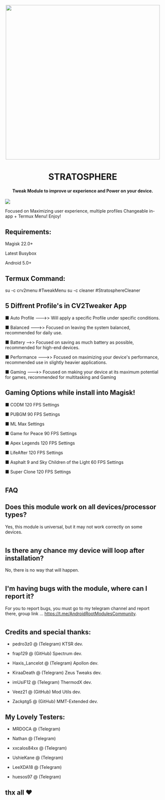  

 <p align="center"><a href="https://t.me/AndroidRootModulesCommunity"><img src="https://i.imgur.com/WwVdb9D.png" width="500"></a></p>  
 <h1 align="center"><b> STRATOSPHERE </b></h1> 
 <h4 align="center">Tweak Module to improve ur experience and Power on your device.</h4>

 <a href="https://t.me/AndroidRootModulesCommunity"><img src="https://img.shields.io/badge/Join-Telegram%20Channel-red.svg?logo=Telegram"></a>

Focused on Maximizing user experience, multiple profiles Changeable in-app + Termux Menu! Enjoy!


## Requirements:
Magisk 22.0+

Latest Busybox

Android 5.0+

## Termux Command:
su -c crv2menu #TweakMenu
su -c cleaner  #StratosphereCleaner


## 5 Diffrent Profile's in CV2Tweaker App
■ Auto Profile
--->> Will apply a specific Profile under specific conditions.

■ Balanced
--->> Focused on leaving the system balanced, recommended for daily use.

■ Battery
-->> Focused on saving as much battery as possible, recommended for high-end devices.

■ Performance
--->> Focused on maximizing your device's performance, recommended use in slightly heavier applications.

■ Gaming
--->> Focused on making your device at its maximum potential for games, recommended for multitasking and Gaming 

## Gaming Options while install into Magisk!
■ CODM 120 FPS Settings

■ PUBGM 90 FPS Settings

■ ML Max Settings

■ Game for Peace 90 FPS Settings

■ Apex Legends 120 FPS Settings

■ LifeAfter 120 FPS Settings

■ Asphalt 9 and Sky Children of the Light 60 FPS Settings

■ Super Clone 120 FPS Settings


#
## FAQ

## Does this module work on all devices/processor types? 
Yes, this module is universal, but it may not work correctly on some devices.

#

## Is there any chance my device will loop after installation? 
No, there is no way that will happen.

#

## I'm having bugs with the module, where can I report it? 
For you to report bugs, you must go to my telegram channel and report there, group link ... https://t.me/AndroidRootModulesCommunity.



#
## Credits and special thanks:

* pedro3z0 @ (Telegram) KTSR dev.

* frap129 @ (GitHub) Spectrum dev.

* Haxis_Lancelot @ (Telegram) Apollon dev.

* KiraaDeath @ (Telegram) Zeus Tweaks dev.

* imUsiF12 @ (Telegram) ThermodX dev.

* Veez21 @ (GitHub) Mod Utils dev.

* Zackptg5 @ (GitHub) MMT-Extended dev.



## My Lovely Testers:

* MRDOCA @ (Telegram)

* Nathan @ (Telegram)

* xxcalos84xx @ (Telegram)

* UshieKane @ (Telegram)

* LeeXDA18 @ (Telegram)

* huesos97 @ (Telegram)


## thx all ❤️

